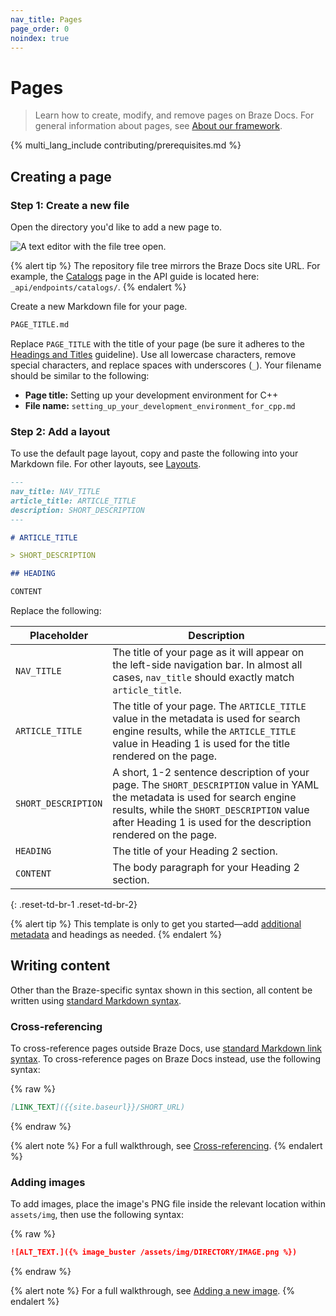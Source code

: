 ```yaml
---
nav_title: Pages
page_order: 0
noindex: true
---
```


# Pages

> Learn how to create, modify, and remove pages on Braze Docs. For general information about pages, see [About our framework]({{site.baseurl}}/home/about_our_framework/#pages).

{% multi_lang_include contributing/prerequisites.md %}

## Creating a page

### Step 1: Create a new file

Open the directory you'd like to add a new page to.

![A text editor with the file tree open.]()

{% alert tip %}
The repository file tree mirrors the Braze Docs site URL. For example, the [Catalogs]({{site.baseurl}}/api/endpoints/catalogs/) page in the API guide is located here: `_api/endpoints/catalogs/`.
{% endalert %}

Create a new Markdown file for your page.

```bash
PAGE_TITLE.md
```

Replace `PAGE_TITLE` with the title of your page (be sure it adheres to the [Headings and Titles](https://docs.google.com/document/u/2/d/e/2PACX-1vTluyDFO3ZEV7V6VvhXE4As_hSFwmnFFdU9g6_TrAYTgH1QmbRoEDDdn5GzKAB9vdBbIdyiFdoaJcNk/pub#h.vs0awrl1ba2p) guideline). Use all lowercase characters, remove special characters, and replace spaces with underscores (`_`). Your filename should be similar to the following:

- **Page title:** Setting up your development environment for C++
- **File name:** `setting_up_your_development_environment_for_cpp.md`

### Step 2: Add a layout

To use the default page layout, copy and paste the following into your Markdown file. For other layouts, see [Layouts]({{site.baseurl}}/home/yaml_front_matter/page_layouts/).

```markdown
---
nav_title: NAV_TITLE
article_title: ARTICLE_TITLE
description: SHORT_DESCRIPTION
---

# ARTICLE_TITLE

> SHORT_DESCRIPTION

## HEADING

CONTENT
```

Replace the following:

| Placeholder         | Description                                                                                                                                                                                                                                 |
|---------------------|---------------------------------------------------------------------------------------------------------------------------------------------------------------------------------------------------------------------------------------------|
| `NAV_TITLE`         | The title of your page as it will appear on the left-side navigation bar. In almost all cases, `nav_title` should exactly match `article_title`.                                 |
| `ARTICLE_TITLE`     | The title of your page. The `ARTICLE_TITLE` value in the metadata is used for search engine results, while the `ARTICLE_TITLE` value in Heading 1 is used for the title rendered on the page.                                               |
| `SHORT_DESCRIPTION` | A short, 1-2 sentence description of your page. The `SHORT_DESCRIPTION` value in YAML the metadata is used for search engine results, while the `SHORT_DESCRIPTION` value after Heading 1 is used for the description rendered on the page. |
| `HEADING`           | The title of your Heading 2 section.                                                                                                                                                                                                        |
| `CONTENT`           | The body paragraph for your Heading 2 section.                                                                                                                                                                                              |
{: .reset-td-br-1 .reset-td-br-2}

{% alert tip %}
This template is only to get you started&#8212;add [additional metadata]() and headings as needed.
{% endalert %}

## Writing content

Other than the Braze-specific syntax shown in this section, all content be written using [standard Markdown syntax](https://www.markdownguide.org/basic-syntax/).

### Cross-referencing

To cross-reference pages outside Braze Docs, use [standard Markdown link syntax](https://www.markdownguide.org/basic-syntax/#links). To cross-reference pages on Braze Docs instead, use the following syntax:

{% raw %}
```markdown
[LINK_TEXT]({{site.baseurl}}/SHORT_URL)
```
{% endraw %}

{% alert note %}
For a full walkthrough, see [Cross-referencing]({{site.baseurl}}/home/content_management/cross_referencing).
{% endalert %}

### Adding images

To add images, place the image's PNG file inside the relevant location within `assets/img`, then use the following syntax:

{% raw %}
```markdown
![ALT_TEXT.]({% image_buster /assets/img/DIRECTORY/IMAGE.png %})
```
{% endraw %}

{% alert note %}
For a full walkthrough, see [Adding a new image]({{site.baseurl}}/home/content_management/images/).
{% endalert %}
